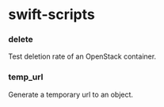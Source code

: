 # swift-scripts

### delete
Test deletion rate of an OpenStack container.

### temp_url
Generate a temporary url to an object.
